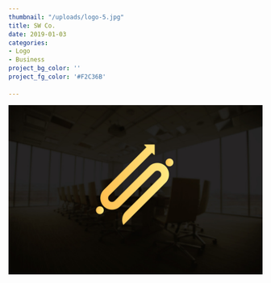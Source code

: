 ```yaml
---
thumbnail: "/uploads/logo-5.jpg"
title: SW Co.
date: 2019-01-03
categories:
- Logo
- Business
project_bg_color: ''
project_fg_color: '#F2C36B'

---
```

![](/uploads/logo-5.jpg)
